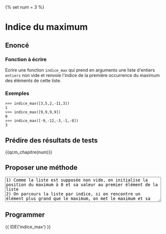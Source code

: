{% set num = 3 %}

# Indice du maximum

## Enoncé

### Fonction à écrire

<div class="enonce">
    Ecrire une fonction <code>indice_max</code> qui prend en arguments  une liste d'entiers <code>entiers</code> non vide et renvoie l'indice de la première occurrence du maximum des éléments de cette liste.
</div>

### Exemples

```pycon
>>> indice_max([3,5,2,-11,3])
1
>>> indice_max([9,9,9,9])
0
>>> indice_max([-9,-12,-3,-1,-8])
3
```

## Prédire des résultats de tests


{{qcm_chapitre(num)}} 

## Proposer une méthode 

<form class="centre">
<textarea rows="5" cols="60">
1) Comme la liste est supposée non vide, on initialise la position du maximum à 0 et sa valeur au premier élément de la liste
2) On parcours la liste par indice, si on rencontre un élément plus grand que le maximum, on met le maximum et sa position à jour.
3) On renvoie l'indice du maximum
</textarea>
</form>

## Programmer

{{ IDE('indice_max') }}

